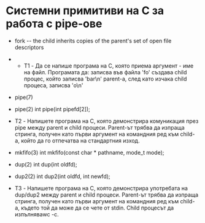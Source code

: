# Системни примитиви на C за работа с pipe-ове

* fork -- the child inherits copies of the parent's set of open file descriptors

* * T1 - Да се напише програма на C, която приема аргумент - име на файл. Програмата да:
        записва във файла 'fo'
        създава child процес, който записва 'bar\n'
        parent-а, след като изчака child процеса, записва 'o\n'

* pipe(7)

* pipe(2) int pipe(int pipefd[2]);

* T2 - Напишете програма на C, която демонстрира комуникация през pipe между parent и child процеси. Parent-ът трябва да изпраща стринга, получен като първи аргумент на командния ред към child-а, който да го отпечатва на стандартния изход.

* mkfifo(3) int mkfifo(const char * pathname, mode_t mode);

* dup(2) int dup(int oldfd);

* dup2(2) int dup2(int oldfd, int newfd);

* T3 - Напишете програма на C, която демонстрира употребата на dup/dup2 между parent и child процеси. Parent-ът трябва да изпраща стринга, получен като първи аргумент на командния ред към child-а, където той да може да се чете от stdin. Child процесът да изпълняваwc -c.
